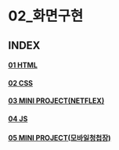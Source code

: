 # 02_화면구현
INDEX
---
#### [01 HTML](./01html.md)
#### [02 CSS](./02css.md)
#### [03 MINI PROJECT(NETFLEX)](./03minipj_netflex.md)
#### [04 JS](./04js.md)
#### [05 MINI PROJECT(모바일청첩장)](./05minipj_wedding.md)






